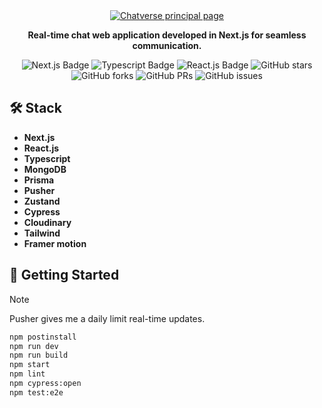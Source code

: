 <div align="center">
  <a href="https://chat-verse-azure.vercel.app">
    <img
      src="https://res.cloudinary.com/dhpxqwsym/image/upload/w_1280,h_720,c_fill/v1678870284/documentations/chatverse_pz43h3"
      alt="Chatverse principal page"
    />
  </a>
  <p>
    <b>
      Real-time chat web application developed in Next.js for seamless communication.
    </b>
  </p>

<div align="center">
<p></p>
</div>

![Next.js Badge](https://img.shields.io/badge/Next.js13-000?logo=nextdotjs=fff=flat)
![Typescript Badge](https://img.shields.io/badge/Typescript-2F74C1?logo=typescript&logoColor=fff&style=flat)
![React.js Badge](https://img.shields.io/badge/React-06B6D4?logo=react&logoColor=fff&style=flat)
![GitHub stars](https://img.shields.io/github/stars/Dpg-Code/chat-verse)
![GitHub forks](https://img.shields.io/github/forks/Dpg-Code/chat-verse)
![GitHub PRs](https://img.shields.io/github/issues-pr/Dpg-Code/chat-verse)
![GitHub issues](https://img.shields.io/github/issues/Dpg-Code/chat-verse)

</div>

## 🛠️ Stack

- **Next.js**
- **React.js**
- **Typescript**
- **MongoDB**
- **Prisma**
- **Pusher**
- **Zustand**
- **Cypress**
- **Cloudinary**
- **Tailwind**
- **Framer motion**

## 🚀 Getting Started

> [!NOTE]
> Pusher gives me a daily limit real-time updates.

```bash
npm postinstall
npm run dev
npm run build
npm start
npm lint
npm cypress:open
npm test:e2e
```
